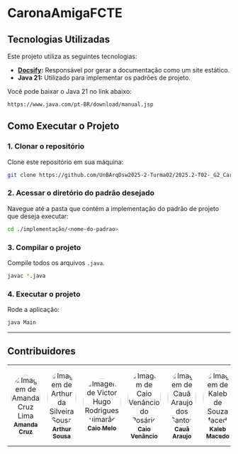 # CaronaAmigaFCTE

## Tecnologias Utilizadas

Este projeto utiliza as seguintes tecnologias:

- **[Docsify](https://docsify.js.org/):** Responsável por gerar a documentação como um site estático.
- **Java 21:** Utilizado para implementar os padrões de projeto.

Você pode baixar o Java 21 no link abaixo:

```
https://www.java.com/pt-BR/download/manual.jsp
```

## Como Executar o Projeto

### 1. Clonar o repositório

Clone este repositório em sua máquina:

```bash
git clone https://github.com/UnBArqDsw2025-2-Turma02/2025.2-T02-_G2_CaronaAmigaFCTE_Entrega_03
```

### 2. Acessar o diretório do padrão desejado

Navegue até a pasta que contém a implementação do padrão de projeto que deseja executar:

```bash
cd ./implementação/<nome-do-padrao>
```

### 3. Compilar o projeto

Compile todos os arquivos `.java`.

```bash
javac *.java
```

### 4. Executar o projeto

Rode a aplicação:

```bash
java Main
```

---

## Contribuidores

<center>
  
  <table style="width: 100%;">
  <tr>
    <td align="center"><a href="https://github.com/mandicrz"><img style="border-radius: 50%;" src="https://github.com/mandicrz.png" width="100%;" alt="Imagem de Amanda Cruz Lima"/><br /><sub><b>Amanda Cruz</b></sub></a></td>
    <td align="center"><a href="https://github.com/Tutzs"><img style="border-radius: 50%;" src="https://github.com/Tutzs.png" width="100%;" alt="Imagem de Arthur da Silveira Sousa"/><br /><sub><b>Arthur Sousa</b></sub></a></td>
    <td align="center"><a href="https://github.com/CaioMelo25"><img style="border-radius: 50%;" src="https://github.com/CaioMelo25.png" width="100%;" alt="Imagem de Victor Hugo Rodrigues Guimarães"/><br /><sub><b>Caio Melo</b></sub></a></td>
    <td align="center"><a href="https://github.com/caio-venancio"><img style="border-radius: 50%;" src="https://github.com/caio-venancio.png" width="100%;" alt="Imagem de Caio Venâncio do Rosário"/><br /><sub><b>Caio Venâncio</b></sub></a></td>
    <td align="center"><a href="https://github.com/caua08"><img style="border-radius: 50%;" src="https://github.com/caua08.png" width="100%;" alt="Imagem de Cauã Araujo dos Santos"/><br /><sub><b>Cauã Araujo</b></sub></a></td>
    <td align="center"><a href="https://github.com/kalebmacedo"><img style="border-radius: 50%;" src="https://github.com/kalebmacedo.png" width="100%;" alt="Imagem de Kaleb de Souza Macedo"/><br /><sub><b>Kaleb Macedo</b></sub></a></td>
    <td align="center"><a href="https://github.com/LucasMF1"><img style="border-radius: 50%;" src="https://github.com/LucasMF1.png" width="100%;" alt="Imagem de Lucas Monteiro Freitas "/><br /><sub><b>Lucas Monteiro</b></sub></a></td>
    <td align="center"><a href="https://github.com/pyramidsf"><img style="border-radius: 50%;" src="https://github.com/pyramidsf.png" width="100%;" alt="Imagem de Maria Eduarda de Amorim Galdino"/><br /><sub><b>Maria Eduarda</b></sub></a></td>
    <td align="center"><a href="https://github.com/bolzanMGB"><img style="border-radius: 50%;" src="https://github.com/bolzanMGB.png" width="100%;" alt="Imagem de Othavio Araujo Bolzan"/><br /><sub><b>Othavio Bolzan</b></sub></a></td>
    <td align="center"><a href="https://github.com/pedro-hsf"><img style="border-radius: 50%;" src="https://github.com/pedro-hsf.png" width="100%;" alt="Imagem de Pedro Henrique dos Santos FerreiraAraújo"/><br /><sub><b>Pedro Henrique</b></sub></a></td>
  </tr>
  </table> 

</center>